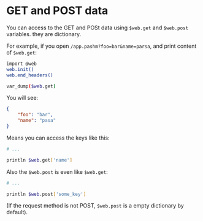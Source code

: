 # GET and POST data
You can access to the GET and POSt data using `$web.get` and `$web.post` variables. they are dictionary.

For example, if you open `/app.pashm?foo=bar&name=parsa`, and print content of `$web.get`:

```bash
import @web
web.init()
web.end_headers()

var_dump($web.get)
```

You will see:

```json
{
    "foo": "bar",
    "name": "pasa"
}
```

Means you can access the keys like this:

```bash
# ...

println $web.get['name']
```

Also the `$web.post` is even like `$web.get`:

```bash
# ...

println $web.post['some_key']
```

(If the request method is not POST, `$web.post` is a empty dictionary by default).
